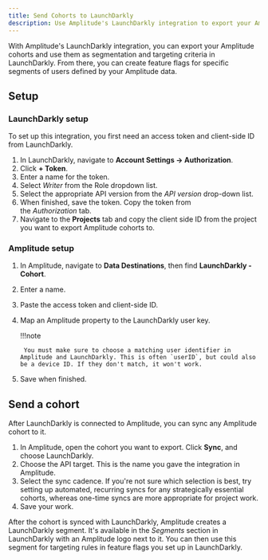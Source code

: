 ```yaml
---
title: Send Cohorts to LaunchDarkly
description: Use Amplitude's LaunchDarkly integration to export your Amplitude cohorts and use them as segmentation and targeting criteria in LaunchDarkly. From there, you can create feature flags for specific segments of users defined by your Amplitude data.
---
```


With Amplitude's LaunchDarkly integration, you can export your Amplitude cohorts and use them as segmentation and targeting criteria in LaunchDarkly. From there, you can create feature flags for specific segments of users defined by your Amplitude data.

## Setup

### LaunchDarkly setup

To set up this integration, you first need an access token and client-side ID from LaunchDarkly.

1. In LaunchDarkly, navigate to **Account Settings → Authorization**. 
2. Click **+ Token**.
3. Enter a name for the token.
4. Select *Writer* from the Role dropdown list. 
5. Select the appropriate API version from the *API version* drop-down list.
6. When finished, save the token. Copy the token from the *Authorization* tab.
7. Navigate to the **Projects** tab and copy the client side ID from the project you want to export Amplitude cohorts to.

### Amplitude setup

1. In Amplitude, navigate to **Data Destinations**, then find **LaunchDarkly - Cohort**.
2. Enter a name. 
3. Paste the access token and client-side ID. 
4. Map an Amplitude property to the LaunchDarkly user key.

    !!!note

        You must make sure to choose a matching user identifier in Amplitude and LaunchDarkly. This is often `userID`, but could also be a device ID. If they don't match, it won't work.

5. Save when finished. 

## Send a cohort

After LaunchDarkly is connected to Amplitude, you can sync any Amplitude cohort to it.

1. In Amplitude, open the cohort you want to export. Click **Sync**, and choose LaunchDarkly.
2. Choose the API target. This is the name you gave the integration in Amplitude.
3. Select the sync cadence. If you're not sure which selection is best, try setting up automated, recurring syncs for any strategically essential cohorts, whereas one-time syncs are more appropriate for project work.
4. Save your work.

After the cohort is synced with LaunchDarkly, Amplitude creates a LaunchDarkly segment. It's available in the *Segments* section in LaunchDarkly with an Amplitude logo next to it. You can then use this segment for targeting rules in feature flags you set up in LaunchDarkly.
